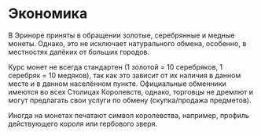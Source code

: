 # Экономика

В Эриноре приняты в обращении золотые, серебрянные и медные монеты. Однако, это не исключает натурального обмена, особенно, в местностях далёких от больших городов.

Курс монет не всегда стандартен (1 золотой = 10 серебряков, 1 серебряк = 10 медяков), так как это зависит от их наличия в данном месте и в данном населённом пункте. Официальные обменники имеются во всех Столицах Королевств, однако, торговцы не дремлют и могут предлагать свои услуги по обмену (скупка/продажа предметов).

Иногда на монетах печатают символ королевства, например, профиль действующего короля или гербового зверя.
